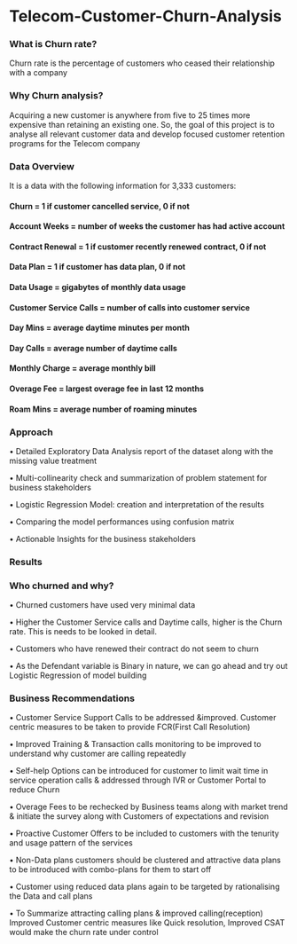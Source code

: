 # Telecom-Customer-Churn-Analysis


### What is Churn rate?
Churn rate is the percentage of customers who ceased their relationship with a company

### Why Churn analysis?
Acquiring a new customer is anywhere from five to 25 times more expensive than retaining an existing one. So, the goal of this project is to analyse all relevant customer data and develop focused customer retention programs for the Telecom company

### Data Overview
It is a data with the following information for 3,333 customers:
#### Churn = 1 if customer cancelled service, 0 if not
#### Account Weeks = number of weeks the customer has had active account
#### Contract Renewal = 1 if customer recently renewed contract, 0 if not
#### Data Plan = 1 if customer has data plan, 0 if not
#### Data Usage = gigabytes of monthly data usage
#### Customer Service Calls = number of calls into customer service
####	Day Mins = average daytime minutes per month
####	Day Calls = average number of daytime calls
####	Monthly Charge = average monthly bill
####	Overage Fee = largest overage fee in last 12 months
####	Roam Mins = average number of roaming minutes

### Approach
•	Detailed Exploratory Data Analysis report of the dataset along with the missing value treatment

•	Multi-collinearity check and summarization of problem statement for business stakeholders

•	Logistic Regression Model: creation and interpretation of the results

•	Comparing the model performances using confusion matrix

•	Actionable Insights for the business stakeholders

### Results
### Who churned and why?
•	Churned customers have used very minimal data

•	Higher the Customer Service calls and Daytime calls, higher is the Churn rate. This is needs to be looked in detail.

•	Customers who have renewed their contract do not seem to churn 

•	As the Defendant variable is Binary in nature, we can go ahead and try out    Logistic Regression of model building

### Business Recommendations
•	Customer Service Support Calls to be addressed &improved. Customer centric measures to be taken to provide FCR(First Call Resolution)

•	Improved Training & Transaction calls monitoring to be improved to understand why customer are calling repeatedly 

•	Self-help Options can be introduced for customer to limit wait time in service operation calls & addressed through IVR or Customer Portal to reduce Churn

•	Overage Fees to be rechecked by Business teams along with market trend & initiate the survey along with Customers of expectations and revision 

•	Proactive Customer Offers to be included to customers with the tenurity and usage pattern of the services 

•	Non-Data plans customers should be clustered and attractive data plans to be introduced with combo-plans for them to start off

•	Customer using reduced data plans again to be targeted by rationalising the Data and call plans

•	To Summarize attracting calling plans & improved calling(reception) Improved Customer centric measures like Quick resolution, Improved CSAT would make the churn rate under control

